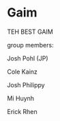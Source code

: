 # Gaim

TEH BEST GAIM

group members:

Josh Pohl (JP)

Cole Kainz

Josh Philippy

Mi Huynh

Erick Rhen